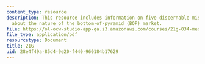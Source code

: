 ```yaml
---
content_type: resource
description: This resource includes information on five discernable misconceptions
  about the nature of the bottom-of-pyramid (BOP) market.
file: https://ol-ocw-studio-app-qa.s3.amazonaws.com/courses/21g-034-media-education-and-the-marketplace-fall-2005/28e4f49a85d49e20f440960184b17629_MIT21G_034F05_itcentreprde.pdf
file_type: application/pdf
resourcetype: Document
title: 21G
uid: 28e4f49a-85d4-9e20-f440-960184b17629
---
```

